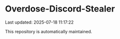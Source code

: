 # Overdose-Discord-Stealer

Last updated: 2025-07-18 11:17:22

This repository is automatically maintained.
